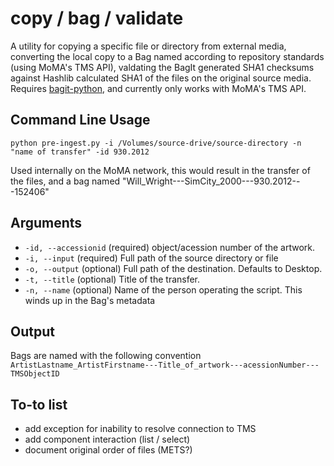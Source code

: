 copy / bag / validate
====================

A utility for copying a specific file or directory from external media, converting the local copy to a Bag named according to repository standards (using MoMA's TMS API), valdating the BagIt generated SHA1 checksums against Hashlib calculated SHA1 of the files on the original source media. Requires [bagit-python], and currently only works with MoMA's TMS API.

[bagit-python]: https://github.com/edsu/bagit

Command Line Usage
------------------

    python pre-ingest.py -i /Volumes/source-drive/source-directory -n "name of transfer" -id 930.2012

Used internally on the MoMA network, this would result in the transfer of the files, and a bag named "Will_Wright---SimCity_2000---930.2012---152406"
  
Arguments
------------------
  - `-id, --accessionid` (required) object/acession number of the artwork.
  - `-i, --input` (required) Full path of the source directory or file
  - `-o, --output` (optional) Full path of the destination. Defaults to Desktop.
  - `-t, --title` (optional) Title of the transfer.
  - `-n, --name` (optional) Name of the person operating the script. This winds up in the Bag's metadata


Output
------------------
Bags are named with the following convention
`ArtistLastname_ArtistFirstname---Title_of_artwork---acessionNumber---TMSObjectID`

To-to list
------------------
  - add exception for inability to resolve connection to TMS
  - add component interaction (list / select)
  - document original order of files (METS?)
